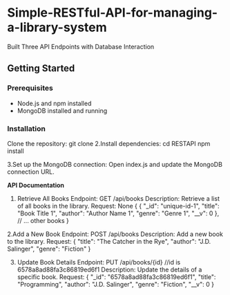 # Simple-RESTful-API-for-managing-a-library-system
Built Three API Endpoints with Database Interaction

## Getting Started

### Prerequisites
- Node.js and npm installed
- MongoDB installed and running

### Installation

Clone the repository:
   git clone 
2.Install dependencies:
cd RESTAPI
npm install

3.Set up the MongoDB connection:
Open index.js and update the MongoDB connection URL.

****API Documentation****
1. Retrieve All Books
Endpoint: GET /api/books
Description: Retrieve a list of all books in the library.
Request: None
{
{
    "_id": "unique-id-1",
    "title": "Book Title 1",
    "author": "Author Name 1",
    "genre": "Genre 1",
    "__v": 0
  },
  // ... other books
}


2.Add a New Book
Endpoint: POST /api/books
Description: Add a new book to the library.
Request:
{
  "title": "The Catcher in the Rye",
  "author": "J.D. Salinger",
  "genre": "Fiction"
}


3. Update Book Details
Endpoint: PUT /api/books/{id}
//id is 6578a8ad88fa3c86819ed6f1
Description: Update the details of a specific book.
Request:
{
  "_id": "6578a8ad88fa3c86819ed6f1",
  "title": "Programming",
  "author": "J.D. Salinger",
  "genre": "Fiction",
  "__v": 0
}
